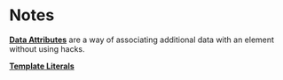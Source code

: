 # Notes

**[Data Attributes](https://developer.mozilla.org/en-US/docs/Learn/HTML/Howto/Use_data_attributes)** are a way of associating additional data with an element without using hacks.

**[Template Literals](https://developer.mozilla.org/en-US/docs/Web/JavaScript/Reference/Template_literals)**
